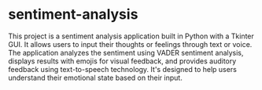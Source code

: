 # sentiment-analysis
This project is a sentiment analysis application built in Python with a Tkinter GUI. It allows users to input their thoughts or feelings through text or voice. The application analyzes the sentiment using VADER sentiment analysis, displays results with emojis for visual feedback, and provides auditory feedback using text-to-speech technology. It's designed to help users understand their emotional state based on their input.

